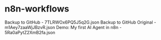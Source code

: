 # n8n-workflows

Backup to GitHub - 7TLRWOx6PQ5J5q2G.json
Backup to GitHub Original - m1Aey7zaaWjJBzvR.json
Demo: My first AI Agent in n8n - 5Ra0aPytZ2XmB2fa.json